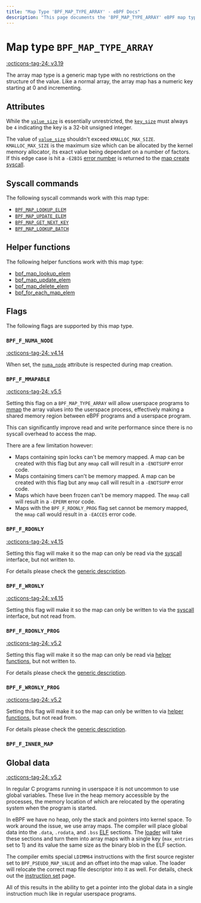 ```yaml
---
title: "Map Type 'BPF_MAP_TYPE_ARRAY' - eBPF Docs"
description: "This page documents the 'BPF_MAP_TYPE_ARRAY' eBPF map type, including its defintion, usage, program types that can use it, and examples."
---
```

# Map type `BPF_MAP_TYPE_ARRAY`

<!-- [FEATURE_TAG](BPF_MAP_TYPE_ARRAY) -->
[:octicons-tag-24: v3.19](https://github.com/torvalds/linux/commit/28fbcfa08d8ed7c5a50d41a0433aad222835e8e3)
<!-- [/FEATURE_TAG] -->

The array map type is a generic map type with no restrictions on the structure of the value. Like a normal array, the array map has a numeric key starting at 0 and incrementing.

## Attributes

While the [`value_size`](../syscall/BPF_MAP_CREATE.md#value_size) is essentially unrestricted, the [`key_size`](../syscall/BPF_MAP_CREATE.md#key_size) must always be `4` indicating the key is a 32-bit unsigned integer.

The value of [`value_size`](../syscall/BPF_MAP_CREATE.md#value_size) shouldn't exceed `KMALLOC_MAX_SIZE`. `KMALLOC_MAX_SIZE` is the maximum size which can be allocated by the kernel memory allocator, its exact value being dependant on a number of factors. If this edge case is hit a `-E2BIG` [error number](https://man7.org/linux/man-pages/man3/errno.3.html) is returned to the [map create syscall](../syscall/BPF_MAP_CREATE.md).

<!-- TODO link to generic page for attributes which are the same for every map type -->

## Syscall commands

The following syscall commands work with this map type:

* [`BPF_MAP_LOOKUP_ELEM`](../syscall/BPF_MAP_LOOKUP_ELEM.md)
* [`BPF_MAP_UPDATE_ELEM`](../syscall/BPF_MAP_UPDATE_ELEM.md)
* [`BPF_MAP_GET_NEXT_KEY`](../syscall/BPF_MAP_GET_NEXT_KEY.md)
* [`BPF_MAP_LOOKUP_BATCH`](../syscall/BPF_MAP_LOOKUP_BATCH.md)

## Helper functions

The following helper functions work with this map type:

<!-- DO NOT EDIT MANUALLY -->
<!-- [MAP_HELPER_FUNC_REF] -->
 * [bpf_map_lookup_elem](../helper-function/bpf_map_lookup_elem.md)
 * [bpf_map_update_elem](../helper-function/bpf_map_update_elem.md)
 * [bpf_map_delete_elem](../helper-function/bpf_map_delete_elem.md)
 * [bpf_for_each_map_elem](../helper-function/bpf_for_each_map_elem.md)
<!-- [/MAP_HELPER_FUNC_REF] -->

## Flags

The following flags are supported by this map type.

### `BPF_F_NUMA_NODE`

[:octicons-tag-24: v4.14](https://github.com/torvalds/linux/commit/96eabe7a40aa17e613cf3db2c742ee8b1fc764d0)

When set, the [`numa_node`](../syscall/BPF_MAP_CREATE.md#numa_node) attribute is respected during map creation.

### `BPF_F_MMAPABLE`

[:octicons-tag-24: v5.5](https://github.com/torvalds/linux/commit/fc9702273e2edb90400a34b3be76f7b08fa3344b)

Setting this flag on a `BPF_MAP_TYPE_ARRAY` will allow userspace programs to [mmap](https://man7.org/linux/man-pages/man2/mmap.2.html) the array values into the userspace process, effectively making a shared memory region between eBPF programs and a userspace program.

This can significantly improve read and write performance since there is no syscall overhead to access the map.

<!-- Based on the `bpf_map_mmap` function -->
There are a few limitation however:

* Maps containing spin locks can't be memory mapped. A map can be created with this flag but any `mmap` call will result in a `-ENOTSUPP` error code.
* Maps containing timers can't be memory mapped. A map can be created with this flag but any `mmap` call will result in a `-ENOTSUPP` error code.
* Maps which have been frozen can't be memory mapped. The `mmap` call will result in a `-EPERM` error code.
* Maps with the `BPF_F_RDONLY_PROG` flag set cannot be memory mapped, the `mmap` call would result in a `-EACCES` error code.

<!-- TODO link "spin lock" and "timer" as soon as we have pages for them -->

### `BPF_F_RDONLY`

[:octicons-tag-24: v4.15](https://github.com/torvalds/linux/commit/6e71b04a82248ccf13a94b85cbc674a9fefe53f5)

Setting this flag will make it so the map can only be read via the [syscall](../syscall/index.md) interface, but not written to.

For details please check the [generic description](../syscall/BPF_MAP_CREATE.md#bpf_f_rdonly).

### `BPF_F_WRONLY`

[:octicons-tag-24: v4.15](https://github.com/torvalds/linux/commit/6e71b04a82248ccf13a94b85cbc674a9fefe53f5)

Setting this flag will make it so the map can only be written to via the [syscall](../syscall/index.md) interface, but not read from.

### `BPF_F_RDONLY_PROG`

[:octicons-tag-24: v5.2](https://github.com/torvalds/linux/commit/591fe9888d7809d9ee5c828020b6c6ae27c37229)

Setting this flag will make it so the map can only be read via [helper functions](../helper-function/index.md), but not written to.

For details please check the [generic description](../syscall/BPF_MAP_CREATE.md#bpf_f_rdonly_prog).

### `BPF_F_WRONLY_PROG`

[:octicons-tag-24: v5.2](https://github.com/torvalds/linux/commit/591fe9888d7809d9ee5c828020b6c6ae27c37229)

Setting this flag will make it so the map can only be written to via [helper functions](../helper-function/index.md), but not read from.

For details please check the [generic description](../syscall/BPF_MAP_CREATE.md#bpf_f_wronly_prog).

### `BPF_F_INNER_MAP`

<!-- TODO -->

## Global data
[:octicons-tag-24: v5.2](https://github.com/torvalds/linux/commit/d8eca5bbb2be9bc7546f9e733786fa2f1a594c67)

In regular C programs running in userspace it is not uncommon to use global variables. These live in the heap memory accessible by the processes, the memory location of which are relocated by the operating system when the program is started.

In eBPF we have no heap, only the stack and pointers into kernel space. To work around the issue, we use array maps. The compiler will place global data into the `.data`, `.rodata`, and `.bss` [ELF](../../elf.md) sections. The [loader](../../loader.md) will take these sections and turn them into array maps with a single key (`max_entries` set to 1) and its value the same size as the binary blob in the ELF section.

The compiler emits special `LDIMM64` instructions with the first source register set to `BPF_PSEUDO_MAP_VALUE` and an offset into the map value. The loader will relocate the correct map file descriptor into it as well. For details, check out the [instruction set](../../instruction-set.md) page.

All of this results in the ability to get a pointer into the global data in a single instruction much like in regular userspace programs.

<!-- ## Usage -->
<!-- ### Global data -->
<!-- TODO make an example -->

<!-- ### Memory mapping -->
<!-- TODO make an example -->
